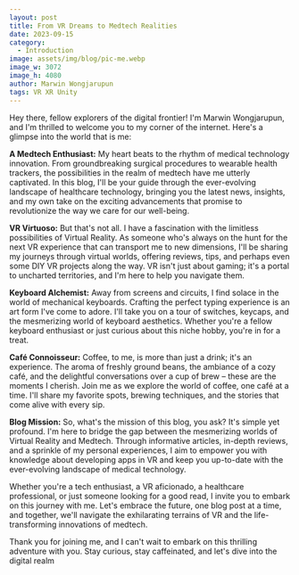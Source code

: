 ```yaml
---
layout: post
title: From VR Dreams to Medtech Realities
date: 2023-09-15
category:
  - Introduction
image: assets/img/blog/pic-me.webp
image_w: 3072
image_h: 4080
author: Marwin Wongjarupun
tags: VR XR Unity
---
```

Hey there, fellow explorers of the digital frontier! I'm Marwin Wongjarupun, and I'm thrilled to welcome you to my corner of the internet. Here's a glimpse into the world that is me:


**A Medtech Enthusiast:** My heart beats to the rhythm of medical technology innovation. From groundbreaking surgical procedures to wearable health trackers, the possibilities in the realm of medtech have me utterly captivated. In this blog, I'll be your guide through the ever-evolving landscape of healthcare technology, bringing you the latest news, insights, and my own take on the exciting advancements that promise to revolutionize the way we care for our well-being.

**VR Virtuoso:** But that's not all. I have a fascination with the limitless possibilities of Virtual Reality. As someone who's always on the hunt for the next VR experience that can transport me to new dimensions, I'll be sharing my journeys through virtual worlds, offering reviews, tips, and perhaps even some DIY VR projects along the way. VR isn't just about gaming; it's a portal to uncharted territories, and I'm here to help you navigate them.

**Keyboard Alchemist:** Away from screens and circuits, I find solace in the world of mechanical keyboards. Crafting the perfect typing experience is an art form I've come to adore. I'll take you on a tour of switches, keycaps, and the mesmerizing world of keyboard aesthetics. Whether you're a fellow keyboard enthusiast or just curious about this niche hobby, you're in for a treat.

**Café Connoisseur:** Coffee, to me, is more than just a drink; it's an experience. The aroma of freshly ground beans, the ambiance of a cozy café, and the delightful conversations over a cup of brew – these are the moments I cherish. Join me as we explore the world of coffee, one café at a time. I'll share my favorite spots, brewing techniques, and the stories that come alive with every sip.

**Blog Mission:** So, what's the mission of this blog, you ask? It's simple yet profound. I'm here to bridge the gap between the mesmerizing worlds of Virtual Reality and Medtech. Through informative articles, in-depth reviews, and a sprinkle of my personal experiences, I aim to empower you with knowledge about developing apps in VR and keep you up-to-date with the ever-evolving landscape of medical technology.

Whether you're a tech enthusiast, a VR aficionado, a healthcare professional, or just someone looking for a good read, I invite you to embark on this journey with me. Let's embrace the future, one blog post at a time, and together, we'll navigate the exhilarating terrains of VR and the life-transforming innovations of medtech.

Thank you for joining me, and I can't wait to embark on this thrilling adventure with you. Stay curious, stay caffeinated, and let's dive into the digital realm

